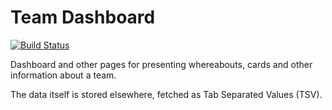 # Team Dashboard

[![Build Status](https://travis-ci.org/LandRegistry/team-dashboard.svg)](https://travis-ci.org/LandRegistry/team-dashboard)

Dashboard and other pages for presenting whereabouts, cards and other information about a team.

The data itself is stored elsewhere, fetched as Tab Separated Values (TSV).

